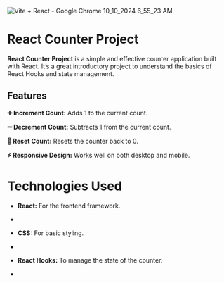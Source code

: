 


![Vite + React - Google Chrome 10_10_2024 6_55_23 AM](https://github.com/user-attachments/assets/083f7c77-980f-4935-bec0-92cdba402358)




# React Counter Project


**React Counter Project**  is a simple and effective counter application built with React. It’s a great introductory project to understand the basics of React Hooks and state management.


## Features


**➕ Increment Count:** Adds 1 to the current count.


**➖ Decrement Count:** Subtracts 1 from the current count.


**🔄 Reset Count:** Resets the counter back to 0.


**⚡ Responsive Design:** Works well on both desktop and mobile.




# Technologies Used


* **React:**   For the frontend framework.
* 

* **CSS:**   For basic styling.
* 

* **React Hooks:**   To manage the state of the counter.
* 


